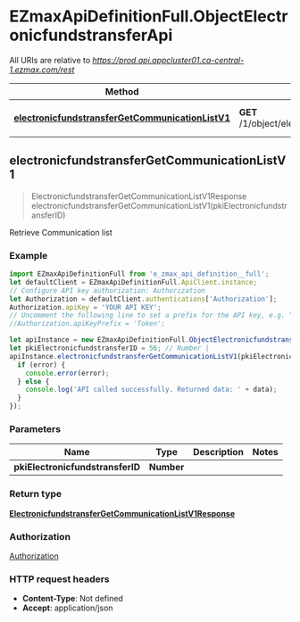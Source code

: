 # EZmaxApiDefinitionFull.ObjectElectronicfundstransferApi

All URIs are relative to *https://prod.api.appcluster01.ca-central-1.ezmax.com/rest*

Method | HTTP request | Description
------------- | ------------- | -------------
[**electronicfundstransferGetCommunicationListV1**](ObjectElectronicfundstransferApi.md#electronicfundstransferGetCommunicationListV1) | **GET** /1/object/electronicfundstransfer/{pkiElectronicfundstransferID}/getCommunicationList | Retrieve Communication list



## electronicfundstransferGetCommunicationListV1

> ElectronicfundstransferGetCommunicationListV1Response electronicfundstransferGetCommunicationListV1(pkiElectronicfundstransferID)

Retrieve Communication list



### Example

```javascript
import EZmaxApiDefinitionFull from 'e_zmax_api_definition__full';
let defaultClient = EZmaxApiDefinitionFull.ApiClient.instance;
// Configure API key authorization: Authorization
let Authorization = defaultClient.authentications['Authorization'];
Authorization.apiKey = 'YOUR API KEY';
// Uncomment the following line to set a prefix for the API key, e.g. "Token" (defaults to null)
//Authorization.apiKeyPrefix = 'Token';

let apiInstance = new EZmaxApiDefinitionFull.ObjectElectronicfundstransferApi();
let pkiElectronicfundstransferID = 56; // Number | 
apiInstance.electronicfundstransferGetCommunicationListV1(pkiElectronicfundstransferID, (error, data, response) => {
  if (error) {
    console.error(error);
  } else {
    console.log('API called successfully. Returned data: ' + data);
  }
});
```

### Parameters


Name | Type | Description  | Notes
------------- | ------------- | ------------- | -------------
 **pkiElectronicfundstransferID** | **Number**|  | 

### Return type

[**ElectronicfundstransferGetCommunicationListV1Response**](ElectronicfundstransferGetCommunicationListV1Response.md)

### Authorization

[Authorization](../README.md#Authorization)

### HTTP request headers

- **Content-Type**: Not defined
- **Accept**: application/json

